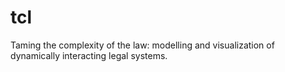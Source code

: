 # tcl
Taming the complexity of the law: modelling and visualization of dynamically interacting legal systems.
